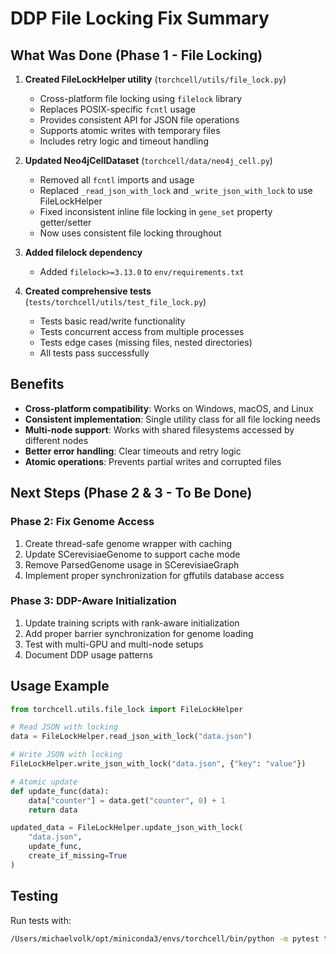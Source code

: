 # DDP File Locking Fix Summary

## What Was Done (Phase 1 - File Locking)

1. **Created FileLockHelper utility** (`torchcell/utils/file_lock.py`)
   - Cross-platform file locking using `filelock` library
   - Replaces POSIX-specific `fcntl` usage
   - Provides consistent API for JSON file operations
   - Supports atomic writes with temporary files
   - Includes retry logic and timeout handling

2. **Updated Neo4jCellDataset** (`torchcell/data/neo4j_cell.py`)
   - Removed all `fcntl` imports and usage
   - Replaced `_read_json_with_lock` and `_write_json_with_lock` to use FileLockHelper
   - Fixed inconsistent inline file locking in `gene_set` property getter/setter
   - Now uses consistent file locking throughout

3. **Added filelock dependency**
   - Added `filelock>=3.13.0` to `env/requirements.txt`

4. **Created comprehensive tests** (`tests/torchcell/utils/test_file_lock.py`)
   - Tests basic read/write functionality
   - Tests concurrent access from multiple processes
   - Tests edge cases (missing files, nested directories)
   - All tests pass successfully

## Benefits

- **Cross-platform compatibility**: Works on Windows, macOS, and Linux
- **Consistent implementation**: Single utility class for all file locking needs
- **Multi-node support**: Works with shared filesystems accessed by different nodes
- **Better error handling**: Clear timeouts and retry logic
- **Atomic operations**: Prevents partial writes and corrupted files

## Next Steps (Phase 2 & 3 - To Be Done)

### Phase 2: Fix Genome Access

1. Create thread-safe genome wrapper with caching
2. Update SCerevisiaeGenome to support cache mode
3. Remove ParsedGenome usage in SCerevisiaeGraph
4. Implement proper synchronization for gffutils database access

### Phase 3: DDP-Aware Initialization

1. Update training scripts with rank-aware initialization
2. Add proper barrier synchronization for genome loading
3. Test with multi-GPU and multi-node setups
4. Document DDP usage patterns

## Usage Example

```python
from torchcell.utils.file_lock import FileLockHelper

# Read JSON with locking
data = FileLockHelper.read_json_with_lock("data.json")

# Write JSON with locking
FileLockHelper.write_json_with_lock("data.json", {"key": "value"})

# Atomic update
def update_func(data):
    data["counter"] = data.get("counter", 0) + 1
    return data

updated_data = FileLockHelper.update_json_with_lock(
    "data.json",
    update_func,
    create_if_missing=True
)
```

## Testing

Run tests with:

```bash
/Users/michaelvolk/opt/miniconda3/envs/torchcell/bin/python -m pytest tests/torchcell/utils/test_file_lock.py -xvs
```
